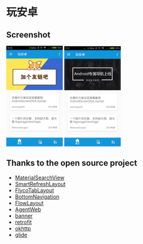 # 玩安卓

## Screenshot


<a href="screenshot/device-2018-07-20-165437.png"><img src="screenshot/device-2018-07-20-165437.png" width="30%"/></a>
<a href="screenshot/device-2018-07-20-171314.png"><img src="screenshot/device-2018-07-20-171314.png" width="30%"/></a>



## Thanks to the open source project

* [MaterialSearchView](https://github.com/MiguelCatalan/MaterialSearchView)
* [SmartRefreshLayout](https://github.com/scwang90/SmartRefreshLayout)
* [FlycoTabLayout](https://github.com/H07000223/FlycoTabLayout)
* [BottomNavigation](https://github.com/Ashok-Varma/BottomNavigation)
* [FlowLayout](https://github.com/hongyangAndroid/FlowLayout)
* [AgentWeb](https://github.com/Justson/AgentWeb)
* [banner](https://github.com/youth5201314/banner)
* [retrofit](https://github.com/square/retrofit)
* [okhttp](https://github.com/square/okhttp)
* [glide](https://github.com/bumptech/glide)








<!--
### 加粗

* 这是一段测试文字
* **这是一段测试文字**

### 斜体

* 这是一段测试文字
* *这是一段测试文字*

### 删除线

* 这是一段测试文字
* ~~这是一段测试文字~~

### 底纹

* 这是一段测试文字

* `这是一段测试文字`

### 无序列表

    * 1
        * 1.1
            * 1.1.1
            * 1.1.2
        * 1.2
            * 1.2.1
            * 1.2.2
                * 1.2.2.1

### 有序列表

    1. 1
       a. 1.1
       b. 1.2
    2. 2
    3. 3

### 引用

> 第一个引用
> 第二个引用
> 这样不换行
>> 这样就换了
>>> 再换一次
-->



<!--
<center class="half">
    <img src="https://raw.githubusercontent.com/Coooooooooool/PlayAndroid/alex/screenshot/device-2018-07-20-165437.png" />
    <img src="https://raw.githubusercontent.com/Coooooooooool/PlayAndroid/alex/screenshot/device-2018-07-20-165437.png" />
</center>
-->

<!--
<div align=center>
![首页](screenshot/device-2018-07-20-165437.png)
![首页](screenshot/device-2018-07-20-171314.png)
</div>
-->